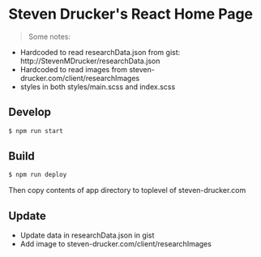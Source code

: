 # Steven Drucker's React Home Page


> Some notes: 
* Hardcoded to read researchData.json from gist: http://StevenMDrucker/researchData.json
* Hardcoded to read images from steven-drucker.com/client/researchImages
* styles in both styles/main.scss and index.scss


## Develop
```sh
$ npm run start
```

## Build
```sh
$ npm run deploy
```
Then copy contents of app directory to toplevel of steven-drucker.com

## Update
* Update data in researchData.json in gist
* Add image to steven-drucker.com/client/researchImages

